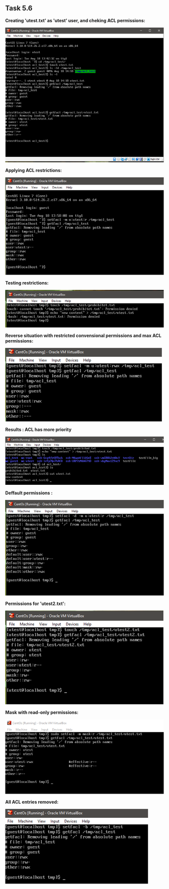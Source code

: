 ## Task 5.6

**Creating 'utest.txt' as 'utest' user, and cheking ACL permissions:**

![1](./screens/1_preacl.png)


**Applying ACL restrictions:**

![2](./screens/2_postacl.png)


**Testing restrictions:**

![3](./screens/3_acl.png)


**Reverse situation with restricted convensional permissions and max ACL permissions:**

![4](./screens/4_acl2.png)


**Results : ACL has more priority**

![5](./screens/5_acl3.png)



**Deffault permissions :**

![6](./screens/6_deff.png)


**Permissions for 'utest2.txt':**

![7](./screens/7_deff2.png)


**Mask with read-only permissions:**

![8](./screens/8_mask.png)


**All ACL entries removed:**

![9](./screens/9_removed.png)